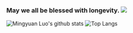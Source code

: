 ### May we all be blessed with longevity. ![](https://komarev.com/ghpvc/?username=Lmy0217)

![Mingyuan Luo's github stats](https://github-readme-stats.vercel.app/api?username=Lmy0217&show_icons=true&hide_border=true&show_icons=true&count_private=true&include_all_commits=true)
![Top Langs](https://github-readme-stats.vercel.app/api/top-langs/?username=Lmy0217&langs_count=10&hide=Makefile,CSS,JavaScript&layout=compact&show_icons=true)

